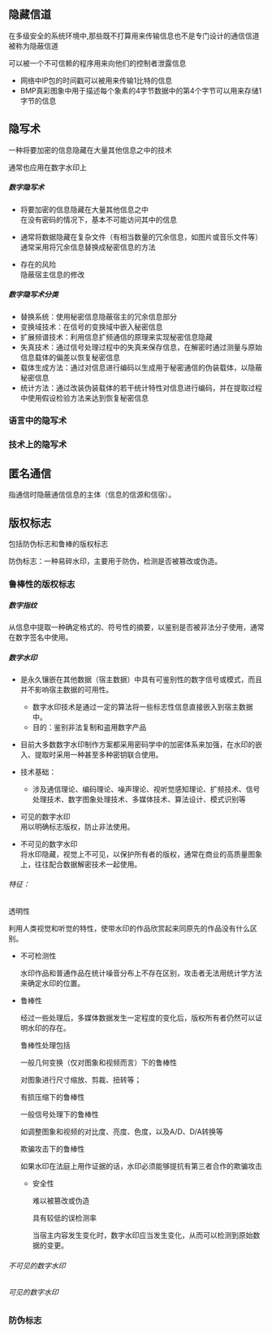 ## 隐藏信道

在多级安全的系统环境中,那些既不打算用来传输信息也不是专门设计的通信信道被称为隐蔽信道

可以被一个不可信赖的程序用来向他们的控制者泄露信息

* 网络中IP包的时间戳可以被用来传输1比特的信息
* BMP真彩图象中用于描述每个象素的4字节数据中的第4个字节可以用来存储1字节的信息

## 隐写术

一种将要加密的信息隐藏在大量其他信息之中的技术

通常也应用在数字水印上

##### 数字隐写术

* 将要加密的信息隐藏在大量其他信息之中  
  在没有密码的情况下，基本不可能访问其中的信息

* 通常将数据隐藏在复杂文件（有相当数量的冗余信息，如图片或音乐文件等）  
  通常采用将冗余信息替换成秘密信息的方法

* 存在的风险  
  隐蔽宿主信息的修改

##### 数字隐写术分类

* 替换系统：使用秘密信息隐蔽宿主的冗余信息部分
* 变换域技术：在信号的变换域中嵌入秘密信息
* 扩展频谱技术：利用信息扩频通信的原理来实现秘密信息隐藏
* 失真技术：通过信号处理过程中的失真来保存信息，在解密时通过测量与原始信息载体的偏差以恢复秘密信息
* 载体生成方法：通过对信息进行编码以生成用于秘密通信的伪装载体，以隐蔽秘密信息
* 统计方法：通过改装伪装载体的若干统计特性对信息进行编码，并在提取过程中使用假设检验方法来达到恢复秘密信息

### 语言中的隐写术

### 技术上的隐写术

## 匿名通信

指通信时隐蔽通信信息的主体（信息的信源和信宿）。

## 版权标志

包括防伪标志和鲁棒的版权标志

防伪标志：一种易碎水印，主要用于防伪，检测是否被篡改或伪造。

### 鲁棒性的版权标志

##### 数字指纹

从信息中提取一种确定格式的、符号性的摘要，以鉴别是否被非法分子使用，通常在数字签名中使用。

##### 数字水印

* 是永久镶嵌在其他数据（宿主数据）中具有可鉴别性的数字信号或模式，而且并不影响宿主数据的可用性。
  * 数字水印技术是通过一定的算法将一些标志性信息直接嵌入到宿主数据中。
  * 目的：鉴别非法复制和盗用数字产品
* 目前大多数数字水印制作方案都采用密码学中的加密体系来加强，在水印的嵌入、提取时采用一种甚至多种密钥联合使用。
* 技术基础：
  * 涉及通信理论、编码理论、噪声理论、视听觉感知理论、扩频技术、信号处理技术、数字图象处理技术、多媒体技术、算法设计、模式识别等

* 可见的数字水印  
  用以明确标志版权，防止非法使用。

* 不可见的数字水印  
  将水印隐藏，视觉上不可见，以保护所有者的版权，通常在商业的高质量图象上，往往配合数据解密技术一起使用。

###### 特征：

透明性

利用人类视觉和听觉的特性，使带水印的作品欣赏起来同原先的作品没有什么区别。

* 不可检测性

  水印作品和普通作品在统计噪音分布上不存在区别，攻击者无法用统计学方法来确定水印的位置。

* 鲁棒性

  经过一些处理后，多媒体数据发生一定程度的变化后，版权所有者仍然可以证明水印的存在。

  鲁棒性处理包括

  一般几何变换（仅对图象和视频而言）下的鲁棒性

  对图象进行尺寸缩放、剪裁、扭转等；

  有损压缩下的鲁棒性

  一般信号处理下的鲁棒性

  如调整图象和视频的对比度、亮度、色度，以及A/D、D/A转换等

  欺骗攻击下的鲁棒性

  如果水印在法庭上用作证据的话，水印必须能够提抗有第三者合作的欺骗攻击

  * 安全性

    难以被篡改或伪造

    具有较低的误检测率

    当宿主内容发生变化时，数字水印应当发生变化，从而可以检测到原始数据的变更。

###### 不可见的数字水印

###### 可见的数字水印

### 防伪标志



